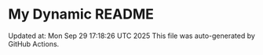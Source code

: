 # My Dynamic README
Updated at: Mon Sep 29 17:18:26 UTC 2025
This file was auto-generated by GitHub Actions.
